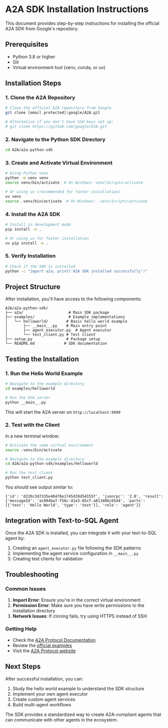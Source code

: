 # A2A SDK Installation Instructions

This document provides step-by-step instructions for installing the official A2A SDK from Google's repository.

## Prerequisites

- Python 3.8 or higher
- Git
- Virtual environment tool (venv, conda, or uv)

## Installation Steps

### 1. Clone the A2A Repository

```bash
# Clone the official A2A repository from Google
git clone [email protected]:google/A2A.git

# Alternative if you don't have SSH keys set up:
# git clone https://github.com/google/A2A.git
```

### 2. Navigate to the Python SDK Directory

```bash
cd A2A/a2a-python-sdk
```

### 3. Create and Activate Virtual Environment

```bash
# Using Python venv
python -m venv venv
source venv/bin/activate  # On Windows: venv\Scripts\activate

# Or using uv (recommended for faster installation)
uv venv
source .venv/bin/activate  # On Windows: .venv\Scripts\activate
```

### 4. Install the A2A SDK

```bash
# Install in development mode
pip install -e .

# Or using uv for faster installation
uv pip install -e .
```

### 5. Verify Installation

```bash
# Check if the SDK is installed
python -c "import a2a; print('A2A SDK installed successfully')"
```

## Project Structure

After installation, you'll have access to the following components:

```
A2A/a2a-python-sdk/
├── a2a/                    # Main SDK package
├── examples/               # Example implementations
│   └── helloworld/        # Basic hello world example
│       ├── __main__.py    # Main entry point
│       ├── agent_executor.py  # Agent executor
│       └── test_client.py # Test client
├── setup.py               # Package setup
└── README.md             # SDK documentation
```

## Testing the Installation

### 1. Run the Hello World Example

```bash
# Navigate to the example directory
cd examples/helloworld

# Run the A2A server
python __main__.py
```

This will start the A2A server on `http://localhost:9999`

### 2. Test with the Client

In a new terminal window:

```bash
# Activate the same virtual environment
source .venv/bin/activate

# Navigate to the example directory
cd A2A/a2a-python-sdk/examples/helloworld

# Run the test client
python test_client.py
```

You should see output similar to:
```
{'id': 'd220c3d7335e40478e1745d28d54155f', 'jsonrpc': '2.0', 'result': {'messageId': 'ac094ba7-f56c-41e3-85cf-a813406c65d4', 'parts': [{'text': 'Hello World', 'type': 'text'}], 'role': 'agent'}}
```

## Integration with Text-to-SQL Agent

Once the A2A SDK is installed, you can integrate it with your text-to-SQL agent by:

1. Creating an `agent_executor.py` file following the SDK patterns
2. Implementing the agent service configuration in `__main__.py`
3. Creating test clients for validation

## Troubleshooting

### Common Issues

1. **Import Error**: Ensure you're in the correct virtual environment
2. **Permission Error**: Make sure you have write permissions to the installation directory
3. **Network Issues**: If cloning fails, try using HTTPS instead of SSH

### Getting Help

- Check the [A2A Protocol Documentation](https://a2aprotocol.ai/docs/)
- Review the [official examples](https://github.com/a2aproject/a2a-samples)
- Visit the [A2A Protocol website](https://a2aprotocol.ai/)

## Next Steps

After successful installation, you can:

1. Study the hello world example to understand the SDK structure
2. Implement your own agent executor
3. Create custom agent services
4. Build multi-agent workflows

The SDK provides a standardized way to create A2A-compliant agents that can communicate with other agents in the ecosystem. 